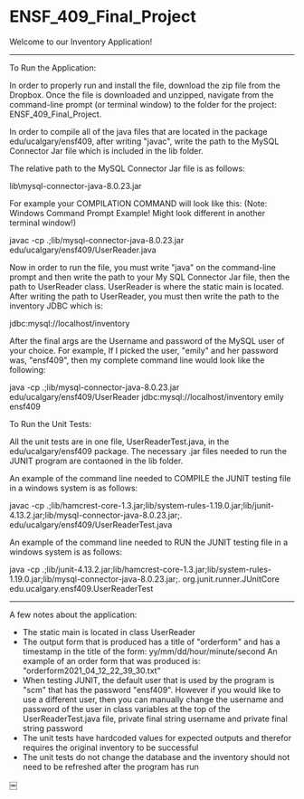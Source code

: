 # ENSF_409_Final_Project

Welcome to our Inventory Application!

-------------------------------------------------------------------------------------------------------------------
To Run the Application:

In order to properly run and install the file, download the zip file from the Dropbox. Once the file is downloaded and unzipped, navigate from the command-line prompt (or terminal window) to the folder for the project: 
ENSF_409_Final_Project.

In order to compile all of the java files that are located in the package edu/ucalgary/ensf409, after writing "javac", write the path to the MySQL Connector Jar file which is included in the lib folder.

The relative path to the MySQL Connector Jar file is as follows:

lib\mysql-connector-java-8.0.23.jar

For example your COMPILATION COMMAND will look like this:
(Note: Windows Command Prompt Example! Might look different in another terminal window!)

javac -cp .;lib/mysql-connector-java-8.0.23.jar edu/ucalgary/ensf409/UserReader.java

Now in order to run the file, you must write "java" on the command-line prompt and then write the path to your My SQL Connector Jar file, then the path to UserReader class. UserReader is where the static main is located. After writing the path to UserReader, you must then write the path to the inventory JDBC which is:

jdbc:mysql://localhost/inventory

After the final args are the Username and password of the MySQL user of your choice. For example, If I picked the user, "emily" and her password was, "ensf409", then my complete command line would look like the following:

java -cp .;lib/mysql-connector-java-8.0.23.jar edu/ucalgary/ensf409/UserReader jdbc:mysql://localhost/inventory emily ensf409

To Run the Unit Tests:

All the unit tests are in one file, UserReaderTest.java, in the edu/ucalgary/ensf409 package. The necessary .jar files needed to run the JUNIT program are contaoned in the lib folder.

An example of the command line needed to COMPILE the JUNIT testing file in a windows system is as follows:

javac -cp .;lib/hamcrest-core-1.3.jar;lib/system-rules-1.19.0.jar;lib/junit-4.13.2.jar;lib/mysql-connector-java-8.0.23.jar;. edu/ucalgary/ensf409/UserReaderTest.java

An example of the command line needed to RUN the JUNIT testing file in a windows system is as follows:

java -cp .;lib/junit-4.13.2.jar;lib/hamcrest-core-1.3.jar;lib/system-rules-1.19.0.jar;lib/mysql-connector-java-8.0.23.jar;. org.junit.runner.JUnitCore edu.ucalgary.ensf409.UserReaderTest

-------------------------------------------------------------------------------------------------------------------
A few notes about the application:
- The static main is located in class UserReader 
- The output form that is produced has a title of "orderform" and has a timestamp in the title of the form: yy/mm/dd/hour/minute/second
An example of an order form that was produced is: "orderform2021_04_12_22_39_30.txt"
- When testing JUNIT, the default user that is used by the program is "scm" that has the password "ensf409". However if you would like to use a different user, then you can manually change the username and password of the user in class variables at the top of the UserReaderTest.java file, private final string username and private final string password 
- The unit tests have hardcoded values for expected outputs and therefor requires the original inventory to be successful
- The unit tests do not change the database and the inventory should not need to be refreshed after the program has run







￼
